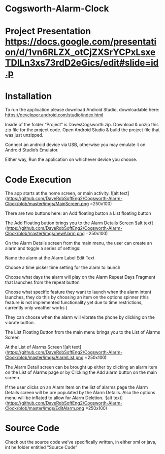 # Cogsworth-Alarm-Clock

# Project Presentation https://docs.google.com/presentation/d/1vn6RLZX_otCjZXSrYCPxLsxeTDILn3xs73rdD2eGics/edit#slide=id.p


# Installation
To run the application please download Android Studio, downloadable here: https://developer.android.com/studio/index.html

Inside of the folder “Project” is DavesCogsworth.zip. 
Download & unzip this zip file for the project code.
Open Android Studio & build the project file that was just unzipped. 

Connect an android device via USB, otherwise you may emulate it on Android Studio’s Emulator. 

Either way, Run the application on whichever device you choose. 

# Code Execution
The app starts at the home screen, or main activity. 
![alt text](https://github.com/DaveRobSoftEng2/Cogsworth-Alarm-Clock/blob/master/imgs/MainScreen.png =250x100)

There are two buttons here:
    an Add floating button
    a List floating button

The Add Floating button brings you to the Alarm Details Screen
![alt text](https://github.com/DaveRobSoftEng2/Cogsworth-Alarm-Clock/blob/master/imgs/newAlarm.png =250x100)

On the Alarm Details screen from the main menu, the user can create an alarm and toggle a series of settings:

Name the alarm at the Alarm Label Edit Text

Choose a time picker time setting for the alarm to launch

Choose what days the alarm will play on the Alarm Repeat Days Fragment that launches from the repeat button 

Choose what specific feature they want to launch when the alarm intent launches, they do this by choosing an item on the options spinner (this feature is not implemented functionality yet due to time restrictions, currently only weather works )

They can choose when the alarm will vibrate the phone by clicking on the vibrate button. 

The List Floating Button from the main menu brings you to the List of Alarms Screen

At the List of Alarms Screen
![alt text](https://github.com/DaveRobSoftEng2/Cogsworth-Alarm-Clock/blob/master/imgs/AlarmList.png =250x100)

The  Alarm Detail screen can be brought up either by clicking an alarm item on the List of Alarms page or by Clicking the Add alarm button on the main screen. 

If the user clicks on an Alarm Item on the list of alarms page the Alarm Details screen will be pre populated by the Alarm Details. Also the options menu will be inflated to allow for Alarm Deletion. 
![alt text](https://github.com/DaveRobSoftEng2/Cogsworth-Alarm-Clock/blob/master/imgs/EditAlarm.png =250x100)

# Source Code
Check out the source code we’ve specifically written, in either xml or java, int he folder entitled “Source Code” 
